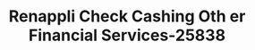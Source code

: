 ---
f_zip-code: 62056
f_state-code: IL
title: Renappli Check Cashing Oth er Financial Services-25838
f_phone: 217-324-6714
f_city-only: Litchfield
f_address: Rr 16 Litchfield
f_location-unique-id: '25838'
slug: renappli-check-cashing-oth-er-financial-services-25838
updated-on: '2024-05-30T13:46:58.046Z'
created-on: '2024-05-30T13:36:59.803Z'
published-on: '2024-05-30T13:54:32.469Z'
f_city-state: cms/city/litchfield-il.md
f_company: cms/company/renappli-check-cashing-oth-er-financial-services.md
f_state: cms/state/illinois.md
layout: '[payday-loan].html'
tags: payday-loan
---